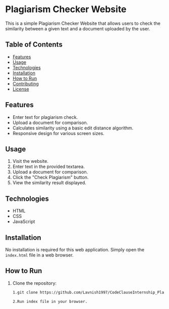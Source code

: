 # Plagiarism Checker Website

This is a simple Plagiarism Checker Website that allows users to check the similarity between a given text and a document uploaded by the user.

## Table of Contents

- [Features](#features)
- [Usage](#usage)
- [Technologies](#technologies)
- [Installation](#installation)
- [How to Run](#how-to-run)
- [Contributing](#contributing)
- [License](#license)

## Features

- Enter text for plagiarism check.
- Upload a document for comparison.
- Calculates similarity using a basic edit distance algorithm.
- Responsive design for various screen sizes.

## Usage

1. Visit the website.
2. Enter text in the provided textarea.
3. Upload a document for comparison.
4. Click the "Check Plagiarism" button.
5. View the similarity result displayed.

## Technologies

- HTML
- CSS
- JavaScript

## Installation

No installation is required for this web application. Simply open the `index.html` file in a web browser.

## How to Run

1. Clone the repository:

   ```bash
   1.git clone https://github.com/Lavnish1997/CodeClauseInternship_Plagiarism-Checker-Website.git
   
   2.Run index file in your browser.

